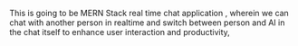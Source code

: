 This is going to be MERN Stack real time chat application , wherein we can chat with another person in realtime and switch between person and AI in the chat itself to enhance user interaction and productivity,
